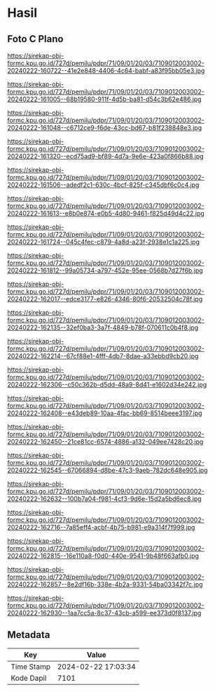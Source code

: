 # Hasil

## Foto C Plano

https://sirekap-obj-formc.kpu.go.id/727d/pemilu/pdpr/71/09/01/20/03/7109012003002-20240222-160722--41e2e848-4406-4c64-babf-a83f95bb05e3.jpg

https://sirekap-obj-formc.kpu.go.id/727d/pemilu/pdpr/71/09/01/20/03/7109012003002-20240222-161005--68b19580-911f-4d5b-ba81-d54c3b62e486.jpg

https://sirekap-obj-formc.kpu.go.id/727d/pemilu/pdpr/71/09/01/20/03/7109012003002-20240222-161048--c6712ce9-f6de-43cc-bd67-b81f238848e3.jpg

https://sirekap-obj-formc.kpu.go.id/727d/pemilu/pdpr/71/09/01/20/03/7109012003002-20240222-161320--ecd75ad9-bf89-4d7a-9e6e-423a0f866b88.jpg

https://sirekap-obj-formc.kpu.go.id/727d/pemilu/pdpr/71/09/01/20/03/7109012003002-20240222-161506--adedf2c1-630c-4bcf-825f-c345dbf6c0c4.jpg

https://sirekap-obj-formc.kpu.go.id/727d/pemilu/pdpr/71/09/01/20/03/7109012003002-20240222-161613--e8b0e874-e0b5-4d80-9461-f825d49d4c22.jpg

https://sirekap-obj-formc.kpu.go.id/727d/pemilu/pdpr/71/09/01/20/03/7109012003002-20240222-161724--045c4fec-c879-4a8d-a23f-2938e1c1a225.jpg

https://sirekap-obj-formc.kpu.go.id/727d/pemilu/pdpr/71/09/01/20/03/7109012003002-20240222-161812--99a05734-a797-452e-95ee-0568b7d27f6b.jpg

https://sirekap-obj-formc.kpu.go.id/727d/pemilu/pdpr/71/09/01/20/03/7109012003002-20240222-162017--edce3177-e826-4346-80f6-20532504c78f.jpg

https://sirekap-obj-formc.kpu.go.id/727d/pemilu/pdpr/71/09/01/20/03/7109012003002-20240222-162135--32ef0ba3-3a7f-4849-b78f-070611c0b4f8.jpg

https://sirekap-obj-formc.kpu.go.id/727d/pemilu/pdpr/71/09/01/20/03/7109012003002-20240222-162214--67cf88e1-4fff-4db7-8dae-a33ebbd9cb20.jpg

https://sirekap-obj-formc.kpu.go.id/727d/pemilu/pdpr/71/09/01/20/03/7109012003002-20240222-162306--c50c362b-d5dd-48a9-8d41-e1602d34e242.jpg

https://sirekap-obj-formc.kpu.go.id/727d/pemilu/pdpr/71/09/01/20/03/7109012003002-20240222-162408--e43deb89-10aa-4fac-bb69-8514beee3197.jpg

https://sirekap-obj-formc.kpu.go.id/727d/pemilu/pdpr/71/09/01/20/03/7109012003002-20240222-162450--21ce81cc-6574-4886-a132-049ee7428c20.jpg

https://sirekap-obj-formc.kpu.go.id/727d/pemilu/pdpr/71/09/01/20/03/7109012003002-20240222-162545--67066894-d8be-47c3-9aeb-782dc648e905.jpg

https://sirekap-obj-formc.kpu.go.id/727d/pemilu/pdpr/71/09/01/20/03/7109012003002-20240222-162632--100b7a04-f981-4cf3-9d6e-15d2a5bd6ec8.jpg

https://sirekap-obj-formc.kpu.go.id/727d/pemilu/pdpr/71/09/01/20/03/7109012003002-20240222-162716--7a85eff4-acbf-4b75-b981-e9a314f7f999.jpg

https://sirekap-obj-formc.kpu.go.id/727d/pemilu/pdpr/71/09/01/20/03/7109012003002-20240222-162815--16e110a8-f0d0-440e-9541-9b48f663afb0.jpg

https://sirekap-obj-formc.kpu.go.id/727d/pemilu/pdpr/71/09/01/20/03/7109012003002-20240222-162857--8e2df16b-338e-4b2a-9331-54ba03342f7c.jpg

https://sirekap-obj-formc.kpu.go.id/727d/pemilu/pdpr/71/09/01/20/03/7109012003002-20240222-162930--1aa7cc5a-8c37-43cb-a599-ee373d0f8137.jpg


## Metadata

| Key        | Value               |
| ---------- | ------------------- |
| Time Stamp | 2024-02-22 17:03:34 |
| Kode Dapil | 7101                |



